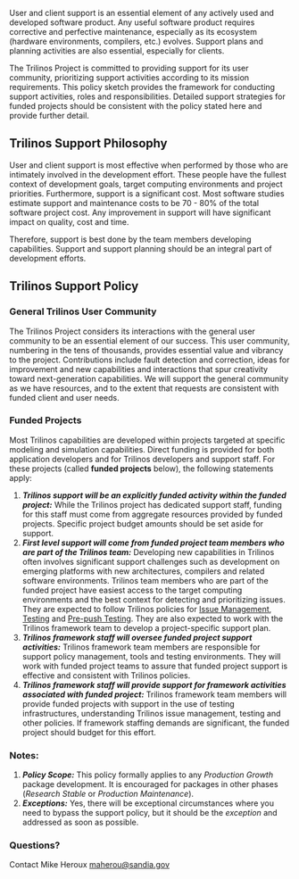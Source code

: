 User and client support is an essential element of any actively used and developed software product.  Any useful software product requires corrective and perfective maintenance, especially as its ecosystem (hardware environments, compilers, etc.) evolves.  Support plans and planning activities are also essential, especially for clients.  

The Trilinos Project is committed to providing support for its user community, prioritizing support activities according to its mission requirements.  This policy sketch provides the framework for conducting support activities, roles and responsibilities.  Detailed support strategies for funded projects should be consistent with the policy stated here and provide further detail.

## Trilinos Support Philosophy

User and client support is most effective when performed by those who are intimately involved in the development effort.  These people have the fullest context of development goals, target computing environments and project priorities.  Furthermore, support is a significant cost.  Most software studies estimate support and maintenance costs to be 70 - 80% of the total software project cost.  Any improvement in support will have significant impact on quality, cost and time.

Therefore, support is best done by the team members developing capabilities.  Support and support planning should be an integral part of development efforts.

## Trilinos Support Policy

### General Trilinos User Community 

The Trilinos Project considers its interactions with the general user community to be an essential element of our success.  This user community, numbering in the tens of thousands, provides essential value and vibrancy to the project.  Contributions include fault detection and correction, ideas for improvement and new capabilities and interactions that spur creativity toward next-generation capabilities.  We will support the general community as we have resources, and to the extent that requests are consistent with funded client and user needs.

### Funded Projects

Most Trilinos capabilities are developed within projects targeted at specific modeling and simulation capabilities.  Direct funding is provided for both application developers and for Trilinos developers and support staff.  For these projects (called **funded projects** below), the following statements apply:
1. _**Trilinos support will be an explicitly funded activity within the funded project:**_ While the Trilinos project has dedicated support staff, funding for this staff must come from aggregate resources provided by funded projects.  Specific project budget amounts should be set aside for support.
1. _**First level support will come from funded project team members who are part of the Trilinos team:**_ Developing new capabilities in Trilinos often involves significant support challenges such as development on emerging platforms with new architectures, compilers and related software environments. Trilinos team members who are part of the funded project have easiest access to the target computing environments and the best context for detecting and prioritizing issues.  They are expected to follow Trilinos policies for [Issue Management](https://github.com/trilinos/Trilinos/wiki/Managing-Trilinos-Project-Issues), [Testing](https://github.com/trilinos/Trilinos/wiki/Trilinos-Testing-Policy) and [Pre-push Testing](https://github.com/trilinos/Trilinos/wiki/Policies-%7C-Safe-Checkin-Testing).  They are also expected to work with the Trilinos framework team to develop a project-specific support plan.
1. _**Trilinos framework staff will oversee funded project support activities:**_ Trilinos framework team members are responsible for support policy management, tools and testing environments. They will work with funded project teams to assure that funded project support is effective and consistent with Trilinos policies.
1. _**Trilinos framework staff will provide support for framework activities associated with funded project:**_  Trilinos framework team members will provide funded projects with support in the use of testing infrastructures, understanding Trilinos issue management, testing and other policies.  If framework staffing demands are significant, the funded project should budget for this effort.

### Notes:
1. _**Policy Scope:**_ This policy formally applies to any _Production Growth_ package development.  It is encouraged for packages in other phases (_Research Stable_ or _Production Maintenance_).
2. _**Exceptions:**_ Yes, there will be exceptional circumstances where you need to bypass the support policy, but it should be the _exception_ and addressed as soon as possible.

### Questions?
Contact Mike Heroux <maherou@sandia.gov>
